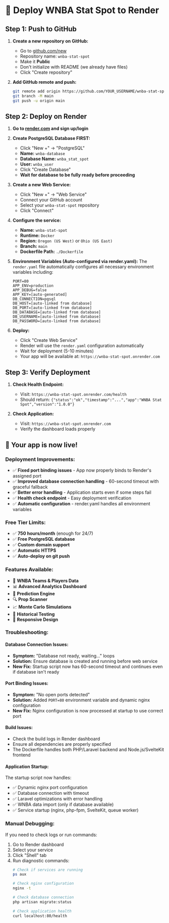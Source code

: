# 🚀 Deploy WNBA Stat Spot to Render

## Step 1: Push to GitHub

1. **Create a new repository on GitHub:**
   - Go to [github.com/new](https://github.com/new)
   - Repository name: `wnba-stat-spot`
   - Make it **Public**
   - Don't initialize with README (we already have files)
   - Click "Create repository"

2. **Add GitHub remote and push:**
   ```bash
   git remote add origin https://github.com/YOUR_USERNAME/wnba-stat-spot.git
   git branch -M main
   git push -u origin main
   ```

## Step 2: Deploy on Render

1. **Go to [render.com](https://render.com) and sign up/login**

2. **Create PostgreSQL Database FIRST:**
   - Click "New +" → "PostgreSQL"
   - **Name:** `wnba-database`
   - **Database Name:** `wnba_stat_spot`
   - **User:** `wnba_user`
   - Click "Create Database"
   - **Wait for database to be fully ready before proceeding**

3. **Create a new Web Service:**
   - Click "New +" → "Web Service"
   - Connect your GitHub account
   - Select your `wnba-stat-spot` repository
   - Click "Connect"

4. **Configure the service:**
   - **Name:** `wnba-stat-spot`
   - **Runtime:** `Docker`
   - **Region:** `Oregon (US West)` or `Ohio (US East)`
   - **Branch:** `main`
   - **Dockerfile Path:** `./Dockerfile`

5. **Environment Variables (Auto-configured via render.yaml):**
   The `render.yaml` file automatically configures all necessary environment variables including:
   ```
   PORT=80
   APP_ENV=production
   APP_DEBUG=false
   APP_KEY=[auto-generated]
   DB_CONNECTION=pgsql
   DB_HOST=[auto-linked from database]
   DB_PORT=[auto-linked from database]
   DB_DATABASE=[auto-linked from database]
   DB_USERNAME=[auto-linked from database]
   DB_PASSWORD=[auto-linked from database]
   ```

6. **Deploy:**
   - Click "Create Web Service"
   - Render will use the `render.yaml` configuration automatically
   - Wait for deployment (5-10 minutes)
   - Your app will be available at: `https://wnba-stat-spot.onrender.com`

## Step 3: Verify Deployment

1. **Check Health Endpoint:**
   - Visit: `https://wnba-stat-spot.onrender.com/health`
   - Should return: `{"status":"ok","timestamp":"...","app":"WNBA Stat Spot","version":"1.0.0"}`

2. **Check Application:**
   - Visit: `https://wnba-stat-spot.onrender.com`
   - Verify the dashboard loads properly

## 🎉 Your app is now live!

### Deployment Improvements:
- ✅ **Fixed port binding issues** - App now properly binds to Render's assigned port
- ✅ **Improved database connection handling** - 60-second timeout with graceful fallback
- ✅ **Better error handling** - Application starts even if some steps fail
- ✅ **Health check endpoint** - Easy deployment verification
- ✅ **Automatic configuration** - render.yaml handles all environment variables

### Free Tier Limits:
- ✅ **750 hours/month** (enough for 24/7)
- ✅ **Free PostgreSQL database**
- ✅ **Custom domain support**
- ✅ **Automatic HTTPS**
- ✅ **Auto-deploy on git push**

### Features Available:
- 🏀 **WNBA Teams & Players Data**
- 📊 **Advanced Analytics Dashboard**
- 🎯 **Prediction Engine**
- 🔍 **Prop Scanner**
- 📈 **Monte Carlo Simulations**
- 🧪 **Historical Testing**
- 📱 **Responsive Design**

### Troubleshooting:

#### Database Connection Issues:
- **Symptom:** "Database not ready, waiting..." loops
- **Solution:** Ensure database is created and running before web service
- **New Fix:** Startup script now has 60-second timeout and continues even if database isn't ready

#### Port Binding Issues:
- **Symptom:** "No open ports detected"
- **Solution:** Added `PORT=80` environment variable and dynamic nginx configuration
- **New Fix:** Nginx configuration is now processed at startup to use correct port

#### Build Issues:
- Check the build logs in Render dashboard
- Ensure all dependencies are properly specified
- The Dockerfile handles both PHP/Laravel backend and Node.js/SvelteKit frontend

#### Application Startup:
The startup script now handles:
- ✅ Dynamic nginx port configuration
- ✅ Database connection with timeout
- ✅ Laravel optimizations with error handling
- ✅ WNBA data import (only if database available)
- ✅ Service startup (nginx, php-fpm, SvelteKit, queue worker)

### Manual Debugging:
If you need to check logs or run commands:
1. Go to Render dashboard
2. Select your service
3. Click "Shell" tab
4. Run diagnostic commands:
   ```bash
   # Check if services are running
   ps aux
   
   # Check nginx configuration
   nginx -t
   
   # Check database connection
   php artisan migrate:status
   
   # Check application health
   curl localhost:80/health
   ```
